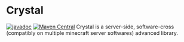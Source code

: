 # Crystal
[![javadoc](https://javadoc.io/badge2/io.github.zffu/crystal/javadoc.svg)](https://javadoc.io/doc/net.luckperms/api)
[![Maven Central](https://img.shields.io/maven-metadata/v/https/repo1.maven.org/maven2/io.github.zffu/crystal/maven-metadata.xml.svg?label=maven%20central&colorB=brightgreen)](https://search.maven.org/artifact/io.github.zffu/crystal)
Crystal is a server-side, software-cross (compatibly on multiple minecraft server softwares) advanced library.

